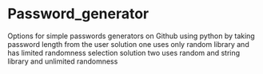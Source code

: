 # Password_generator
Options for simple passwords generators on Github using python by taking password length from the user
solution one uses only random library and has limited randomness selection 
solution two uses random and string library and unlimited randomness 
